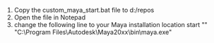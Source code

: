 1. Copy the custom_maya_start.bat file to d:/repos
2. Open the file in Notepad
3. change the following line to your Maya installation location
   start "" "C:\Program Files\Autodesk\Maya20xx\bin\maya.exe"